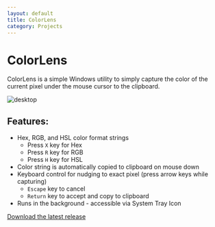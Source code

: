 ```yaml
---
layout: default
title: ColorLens
category: Projects
---
```


# ColorLens
ColorLens is a simple Windows utility to simply capture the color of the current pixel under the mouse cursor to the clipboard.

![desktop](https://user-images.githubusercontent.com/2717038/31751100-55e33dde-b449-11e7-94d3-9522c694b33e.png)

## Features:
* Hex, RGB, and HSL color format strings
  * Press `X` key for Hex
  * Press `R` key for RGB
  * Press `H` key for HSL
* Color string is automatically copied to clipboard on mouse down
* Keyboard control for nudging to exact pixel (press arrow keys while capturing)
  * `Escape` key to cancel
  * `Return` key to accept and copy to clipboard
* Runs in the background - accessible via System Tray Icon

[Download the latest release](https://github.com/wesselsga/colorlens/releases/latest)
